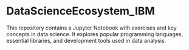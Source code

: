 # DataScienceEcosystem_IBM
This repository contains a Jupyter Notebook with exercises and key concepts in data science. It explores popular programming languages, essential libraries, and development tools used in data analysis.
